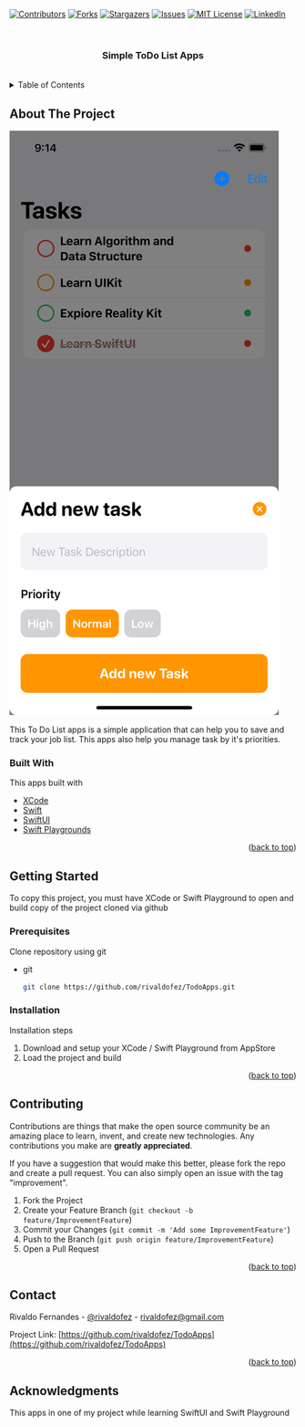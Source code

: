 <div id="top"></div>

[![Contributors][contributors-shield]][contributors-url]
[![Forks][forks-shield]][forks-url]
[![Stargazers][stars-shield]][stars-url]
[![Issues][issues-shield]][issues-url]
[![MIT License][license-shield]][license-url]
[![LinkedIn][linkedin-shield]][linkedin-url]


<!-- PROJECT LOGO -->
<br />
<div align="center">
  <h3 align="center">Simple ToDo List Apps </h3>
  </br>
</div>



<!-- TABLE OF CONTENTS -->
<details>
  <summary>Table of Contents</summary>
  <ol>
    <li>
      <a href="#about-the-project">About The Project</a>
      <ul>
        <li><a href="#built-with">Built With</a></li>
      </ul>
    </li>
    <li>
      <a href="#getting-started">Getting Started</a>
      <ul>
        <li><a href="#prerequisites">Prerequisites</a></li>
        <li><a href="#installation">Installation</a></li>
      </ul>
    </li>
    <li><a href="#contributing">Contributing</a></li>
    <li><a href="#contact">Contact</a></li>
    <li><a href="#acknowledgments">Acknowledgments</a></li>
  </ol>
</details>



<!-- ABOUT THE PROJECT -->
## About The Project

![Product Name Screen Shot][product-screenshot]

This To Do List apps is a simple application that can help you to save and track your job list. This apps also help you manage task by it's priorities.


### Built With

This apps built with

* [XCode](https://developer.apple.com/xcode/)
* [Swift](https://developer.apple.com/swift/)
* [SwiftUI](https://developer.apple.com/xcode/swiftui/)
* [Swift Playgrounds](https://www.apple.com/swift/playgrounds/)

<p align="right">(<a href="#top">back to top</a>)</p>



<!-- GETTING STARTED -->
## Getting Started

To copy this project, you must have XCode or Swift Playground to open and build copy of the project cloned via github

### Prerequisites

Clone repository using git
* git
  ```sh
  git clone https://github.com/rivaldofez/TodoApps.git
  ```

### Installation

Installation steps

1. Download and setup your XCode / Swift Playground from AppStore
2. Load the project and build

<p align="right">(<a href="#top">back to top</a>)</p>


<!-- CONTRIBUTING -->
## Contributing

Contributions are things that make the open source community be an amazing place to learn, invent, and create new technologies. Any contributions you make are **greatly appreciated**.

If you have a suggestion that would make this better, please fork the repo and create a pull request. You can also simply open an issue with the tag "improvement".

1. Fork the Project
2. Create your Feature Branch (`git checkout -b feature/ImprovementFeature`)
3. Commit your Changes (`git commit -m 'Add some ImprovementFeature'`)
4. Push to the Branch (`git push origin feature/ImprovementFeature`)
5. Open a Pull Request

<p align="right">(<a href="#top">back to top</a>)</p>


<!-- CONTACT -->
## Contact

Rivaldo Fernandes - [@rivaldofez](https://twitter.com/rivaldofez) - rivaldofez@gmail.com

Project Link: [https://github.com/rivaldofez/TodoApps](https://github.com/rivaldofez/TodoApps)

<p align="right">(<a href="#top">back to top</a>)</p>



<!-- ACKNOWLEDGMENTS -->
## Acknowledgments

This apps in one of my project while learning SwiftUI and Swift Playground

<!-- MARKDOWN LINKS & IMAGES -->
<!-- https://www.markdownguide.org/basic-syntax/#reference-style-links -->
[contributors-shield]: https://img.shields.io/github/contributors/rivaldofez/TodoApps.svg?style=for-the-badge

[contributors-url]: https://github.com/rivaldofez/TodoApps/graphs/contributors

[forks-shield]: https://img.shields.io/github/forks/rivaldofez/TodoApps.svg?style=for-the-badge

[forks-url]: https://github.com/rivaldofez/TodoApps/network/members

[stars-shield]: https://img.shields.io/github/stars/rivaldofez/TodoApps.svg?style=for-the-badge

[stars-url]: https://github.com/rivaldofez/TodoApps/stargazers

[issues-shield]: https://img.shields.io/github/issues/othneildrew/Best-README-Template.svg?style=for-the-badge

[issues-url]: https://github.com/rivaldofez/TodoApps/issues

[license-shield]: https://img.shields.io/github/license/rivaldofez/TodoApps.svg?style=for-the-badge

[license-url]: https://github.com/rivaldofez/TodoApps/blob/master/LICENSE.txt

[linkedin-shield]: https://img.shields.io/badge/-LinkedIn-black.svg?style=for-the-badge&logo=linkedin&colorB=555

[linkedin-url]: https://www.linkedin.com/in/rivaldofez

[product-screenshot]: images/SS01.png